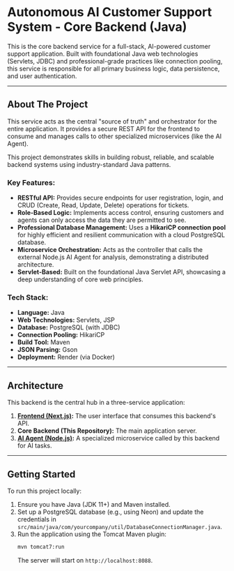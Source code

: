 # Autonomous AI Customer Support System - Core Backend (Java)

This is the core backend service for a full-stack, AI-powered customer support application. Built with foundational Java web technologies (Servlets, JDBC) and professional-grade practices like connection pooling, this service is responsible for all primary business logic, data persistence, and user authentication.

---

## About The Project

This service acts as the central "source of truth" and orchestrator for the entire application. It provides a secure REST API for the frontend to consume and manages calls to other specialized microservices (like the AI Agent).

This project demonstrates skills in building robust, reliable, and scalable backend systems using industry-standard Java patterns.

### Key Features:
*   **RESTful API:** Provides secure endpoints for user registration, login, and CRUD (Create, Read, Update, Delete) operations for tickets.
*   **Role-Based Logic:** Implements access control, ensuring customers and agents can only access the data they are permitted to see.
*   **Professional Database Management:** Uses a **HikariCP connection pool** for highly efficient and resilient communication with a cloud PostgreSQL database.
*   **Microservice Orchestration:** Acts as the controller that calls the external Node.js AI Agent for analysis, demonstrating a distributed architecture.
*   **Servlet-Based:** Built on the foundational Java Servlet API, showcasing a deep understanding of core web principles.

### Tech Stack:
*   **Language:** Java
*   **Web Technologies:** Servlets, JSP
*   **Database:** PostgreSQL (with JDBC)
*   **Connection Pooling:** HikariCP
*   **Build Tool:** Maven
*   **JSON Parsing:** Gson
*   **Deployment:** Render (via Docker)

---

## Architecture

This backend is the central hub in a three-service application:

1.  **[Frontend (Next.js)](https://github.com/gujjajasai/support-ticket-frontend):** The user interface that consumes this backend's API. 
2.  **Core Backend (This Repository):** The main application server.
3.  **[AI Agent (Node.js)](https://github.com/gujjajasai/ai-agent-service):** A specialized microservice called by this backend for AI tasks. 

---

## Getting Started

To run this project locally:

1.  Ensure you have Java (JDK 11+) and Maven installed.
2.  Set up a PostgreSQL database (e.g., using Neon) and update the credentials in `src/main/java/com/yourcompany/util/DatabaseConnectionManager.java`.
3.  Run the application using the Tomcat Maven plugin:
    ```sh
    mvn tomcat7:run
    ```
    The server will start on `http://localhost:8088`.